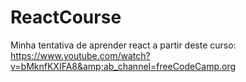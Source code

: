 # ReactCourse
Minha tentativa de aprender react a partir deste curso: https://www.youtube.com/watch?v=bMknfKXIFA8&amp;ab_channel=freeCodeCamp.org
